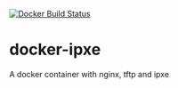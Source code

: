 [![Docker Build Status](https://img.shields.io/docker/build/zcsevcik/ipxe.svg)](https://hub.docker.com/r/zcsevcik/ipxe/)

# docker-ipxe
A docker container with nginx, tftp and ipxe
